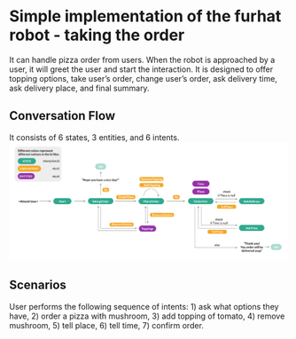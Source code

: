 # Simple implementation of the furhat robot - taking the order 

It can handle pizza order from users. When the robot is approached by a user,
it will greet the user and start the interaction. It is designed to offer topping options,
take user’s order, change user’s order, ask delivery time, ask delivery place, and final
summary.

## Conversation Flow
It consists of 6 states, 3 entities, and 6 intents.
![alt text](https://github.com/yuwenchen31/furhat_pizzaorder/blob/master/conversation_flow.jpg?raw=true)

## Scenarios
User performs the following sequence of intents: 1) ask what options they have, 2) order a pizza with mushroom, 3) add topping of tomato, 4) remove mushroom, 5)
tell place, 6) tell time, 7) confirm order.

